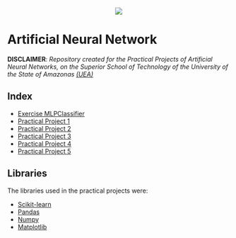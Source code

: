 <br/>
<p align="center">
  <img src="https://cdn-images-1.medium.com/max/1600/1*dWF2JcIISduZ5Q21P4EOCw.gif">
</p>


# Artificial Neural Network
 
**DISCLAIMER**: *Repository created for the Practical Projects of Artificial Neural Networks, on the Superior School of Technology of the University of the State of Amazonas [(UEA)](http://www1.uea.edu.br/)*
         
## Index
* [Exercise MLPClassifier](https://github.com/kidkmon/ArtificialNeuralNetworks/tree/master/ExerciseMLPClassifier)
* [Practical Project 1](https://github.com/kidkmon/ArtificialNeuralNetworks/tree/master/PracticalProject-01)
* [Practical Project 2](https://github.com/kidkmon/ArtificialNeuralNetworks/tree/master/PracticalProject-02)
* [Practical Project 3](https://github.com/kidkmon/ArtificialNeuralNetworks/tree/master/PracticalProject-03)
* [Practical Project 4](https://github.com/kidkmon/ArtificialNeuralNetworks/tree/master/PracticalProject-04)
* [Practical Project 5](https://github.com/kidkmon/ArtificialNeuralNetwork/tree/master/PracticalProject-05)

## Libraries
The libraries used in the practical projects were:
   * [Scikit-learn](https://scikit-learn.org/stable/index.html)
   * [Pandas](https://pandas.pydata.org/)
   * [Numpy](http://www.numpy.org/)
   * [Matplotlib](https://matplotlib.org/)
